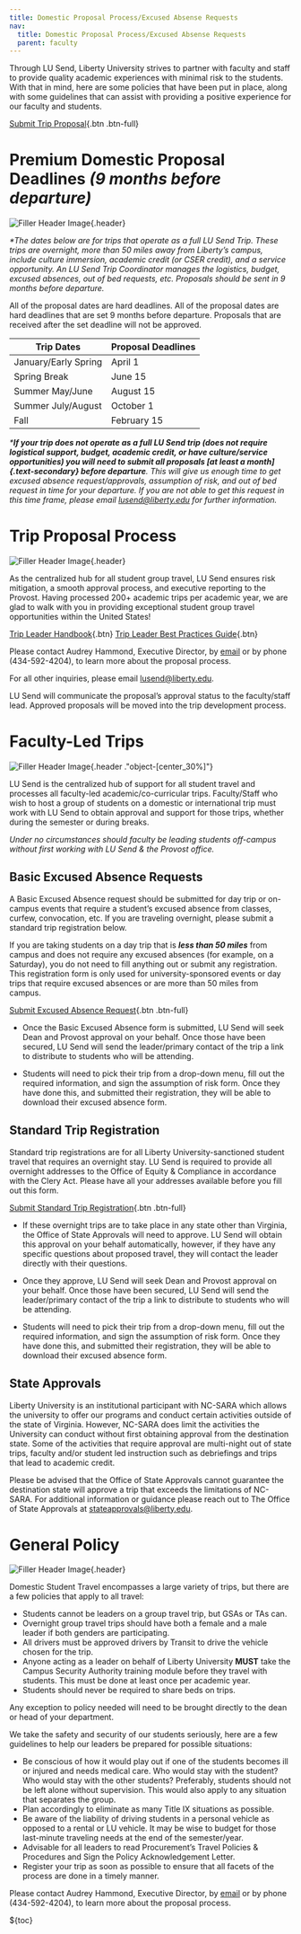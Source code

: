 ```yaml
---
title: Domestic Proposal Process/Excused Absense Requests
nav:
  title: Domestic Proposal Process/Excused Absense Requests
  parent: faculty
---
```


Through LU Send, Liberty University strives to partner with faculty and staff to provide quality academic experiences with minimal risk to the students. With that in mind, here are some policies that have been put in place, along with some guidelines that can assist with providing a positive experience for our faculty and students.

[Submit Trip Proposal](https://airtable.com/appBpH0Ga7DH60gSt/pag2MO4S3kTGp4czR/form){.btn .btn-full}

# Premium Domestic Proposal Deadlines _(9 months before departure)_

![Filler Header Image](https://liberty-sa.terradotta.com/_customtags/ct_Image.cfm?Image_ID=35651){.header}

_\*The dates below are for trips that operate as a full LU Send Trip. These trips are overnight, more than 50 miles away from Liberty’s campus, include culture immersion, academic credit (or CSER credit), and a service opportunity. An LU Send Trip Coordinator manages the logistics, budget, excused absences, out of bed requests, etc. Proposals should be sent in 9 months before departure._

All of the proposal dates are hard deadlines. All of the proposal dates are hard deadlines that are set 9 months before departure. Proposals that are received after the set deadline will not be approved. 


| Trip Dates                  | Proposal Deadlines |
| --------------------------- | ------------------ |
| January/Early Spring        | April 1            |
| Spring Break                | June 15            |
| Summer May/June             | August 15          |
| Summer July/August          | October 1          |
| Fall                        | February 15        |


_\***If your trip does not operate as a full LU Send trip (does not require logistical support, budget, academic credit, or have culture/service opportunities) you will need to submit all proposals [at least a month]{.text-secondary} before departure**. This will give us enough time to get excused absence request/approvals, assumption of risk, and out of bed request in time for your departure. If you are not able to get this request in this time frame, please email [lusend@liberty.edu](mailto:lusend@liberty.edu) for further information._

# Trip Proposal Process

![Filler Header Image](https://liberty-sa.terradotta.com/_customtags/ct_Image.cfm?Image_ID=35653){.header}

As the centralized hub for all student group travel, LU Send ensures risk mitigation, a smooth approval process, and executive reporting to the Provost. Having processed 200+ academic trips per academic year, we are glad to walk with you in providing exceptional student group travel opportunities within the United States!

<div class="text-center">

[Trip Leader
Handbook](https://liberty-sa.terradotta.com/_customtags/ct_FileRetrieve.cfm?File_ID=27452){.btn} [Trip Leader Best
Practices Guide](https://liberty-sa.terradotta.com/_customtags/ct_FileRetrieve.cfm?File_ID=27453){.btn}

</div>

Please contact Audrey Hammond, Executive Director, by [email](mailto:agbeman@liberty.edu) or by phone (434-592-4204), to learn more about the proposal process.

For all other inquiries, please email [lusend@liberty.edu](mailto:lusend@liberty.edu).

LU Send will communicate the proposal’s approval status to the faculty/staff lead. Approved proposals will be moved into the trip development process.

# Faculty-Led Trips

![Filler Header Image](https://liberty-sa.terradotta.com/_customtags/ct_Image.cfm?Image_ID=35657){.header ."object-[center_30%]"}

LU Send is the centralized hub of support for all student travel and processes all faculty-led academic/co-curricular trips. Faculty/Staff who wish to host a group of students on a domestic or international trip must work with LU Send to obtain approval and support for those trips, whether during the semester or during breaks.

_Under no circumstances should faculty be leading students off-campus without first working with LU Send & the Provost office._

## Basic Excused Absence Requests

A Basic Excused Absence request should be submitted for day trip or on-campus events that require a student’s excused absence from classes, curfew, convocation, etc. If you are traveling overnight, please submit a standard trip registration below. 

If you are taking students on a day trip that is **_less than 50 miles_** from campus and does not require any excused absences (for example, on a Saturday), you do not need to fill anything out or submit any registration. This registration form is only used for university-sponsored events or day trips that require excused absences or are more than 50 miles from campus.

[Submit Excused Absence Request](https://airtable.com/appBpH0Ga7DH60gSt/pag2CJtdYgEXjteXs/form){.btn .btn-full}

- Once the Basic Excused Absence form is submitted, LU Send will seek Dean and Provost approval on your behalf. Once those have been secured, LU Send will send the leader/primary contact of the trip a link to distribute to students who will be attending. 

- Students will need to pick their trip from a drop-down menu, fill out the required information, and sign the assumption of risk form. Once they have done this, and submitted their registration, they will be able to download their excused absence form.  

## Standard Trip Registration

Standard trip registrations are for all Liberty University-sanctioned student travel that requires an overnight stay. LU Send is required to provide all overnight addresses to the Office of Equity & Compliance in accordance with the Clery Act. Please have all your addresses available before you fill out this form. 

[Submit Standard Trip Registration](https://airtable.com/appBpH0Ga7DH60gSt/pag2CJtdYgEXjteXs/form){.btn .btn-full}

- If these overnight trips are to take place in any state other than Virginia, the Office of State Approvals will need to approve. LU Send will obtain this approval on your behalf automatically, however, if they have any specific questions about proposed travel, they will contact the leader directly with their questions. 

- Once they approve, LU Send will seek Dean and Provost approval on your behalf. Once those have been secured, LU Send will send the leader/primary contact of the trip a link to distribute to students who will be attending. 

- Students will need to pick their trip from a drop-down menu, fill out the required information, and sign the assumption of risk form. Once they have done this, and submitted their registration, they will be able to download their excused absence form.  

## State Approvals

Liberty University is an institutional participant with NC-SARA which allows the university to offer our programs and conduct certain activities outside of the state of Virginia. However, NC-SARA does limit the activities the University can conduct without first obtaining approval from the destination state. Some of the activities that require approval are multi-night out of state trips, faculty and/or student led instruction such as debriefings and trips that lead to academic credit.

Please be advised that the Office of State Approvals cannot guarantee the destination state will approve a trip that exceeds the limitations of NC-SARA. For additional information or guidance please reach out to The Office of State Approvals at [stateapprovals@liberty.edu](mailto:stateapprovals@liberty.edu).

# General Policy

![Filler Header Image](https://liberty-sa.terradotta.com/_customtags/ct_Image.cfm?Image_ID=35574){.header}

Domestic Student Travel encompasses a large variety of trips, but there are a few policies that apply to all travel:

- Students cannot be leaders on a group travel trip, but GSAs or TAs can. 
- Overnight group travel trips should have both a female and a male leader if both genders are participating.
- All drivers must be approved drivers by Transit to drive the vehicle chosen for the trip.
- Anyone acting as a leader on behalf of Liberty University **MUST** take the Campus Security Authority training module before they travel with students. This must be done at least once per academic year. 
- Students should never be required to share beds on trips. 

Any exception to policy needed will need to be brought directly to the dean or head of your department. 

We take the safety and security of our students seriously, here are a few guidelines to help our leaders be prepared for possible situations:

- Be conscious of how it would play out if one of the students becomes ill or injured and needs medical care. Who would stay with the student? Who would stay with the other students? Preferably, students should not be left alone without supervision. This would also apply to any situation that separates the group.
- Plan accordingly to eliminate as many Title IX situations as possible.
- Be aware of the liability of driving students in a personal vehicle as opposed to a rental or LU vehicle. It may be wise to budget for those last-minute traveling needs at the end of the semester/year.
- Advisable for all leaders to read Procurement’s Travel Policies & Procedures and Sign the Policy Acknowledgement Letter.
- Register your trip as soon as possible to ensure that all facets of the process are done in a timely manner.

Please contact Audrey Hammond, Executive Director, by [email](mailto:agbeman@liberty.edu) or by phone (434-592-4204), to learn more about the proposal process.

${toc}
